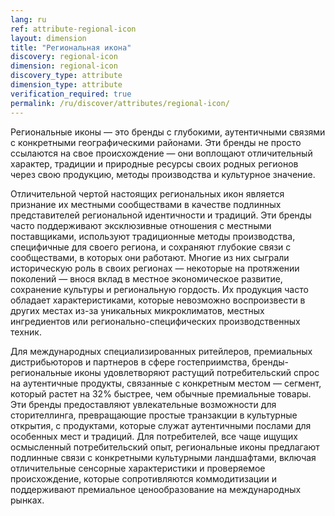 ```yaml
---
lang: ru
ref: attribute-regional-icon
layout: dimension
title: "Региональная икона"
discovery: regional-icon
dimension: regional-icon
discovery_type: attribute
dimension_type: attribute
verification_required: true
permalink: /ru/discover/attributes/regional-icon/
---
```


Региональные иконы — это бренды с глубокими, аутентичными связями с конкретными географическими районами. Эти бренды не просто ссылаются на свое происхождение — они воплощают отличительный характер, традиции и природные ресурсы своих родных регионов через свою продукцию, методы производства и культурное значение.

Отличительной чертой настоящих региональных икон является признание их местными сообществами в качестве подлинных представителей региональной идентичности и традиций. Эти бренды часто поддерживают эксклюзивные отношения с местными поставщиками, используют традиционные методы производства, специфичные для своего региона, и сохраняют глубокие связи с сообществами, в которых они работают. Многие из них сыграли историческую роль в своих регионах — некоторые на протяжении поколений — внося вклад в местное экономическое развитие, сохранение культуры и региональную гордость. Их продукция часто обладает характеристиками, которые невозможно воспроизвести в других местах из-за уникальных микроклиматов, местных ингредиентов или регионально-специфических производственных техник.

Для международных специализированных ритейлеров, премиальных дистрибьюторов и партнеров в сфере гостеприимства, бренды-региональные иконы удовлетворяют растущий потребительский спрос на аутентичные продукты, связанные с конкретным местом — сегмент, который растет на 32% быстрее, чем обычные премиальные товары. Эти бренды предоставляют увлекательные возможности для сторителлинга, превращающие простые транзакции в культурные открытия, с продуктами, которые служат аутентичными послами для особенных мест и традиций. Для потребителей, все чаще ищущих осмысленный потребительский опыт, региональные иконы предлагают подлинные связи с конкретными культурными ландшафтами, включая отличительные сенсорные характеристики и проверяемое происхождение, которые сопротивляются коммодитизации и поддерживают премиальное ценообразование на международных рынках.
